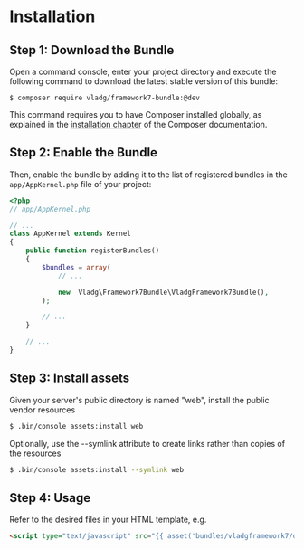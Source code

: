 Installation
============

Step 1: Download the Bundle
---------------------------

Open a command console, enter your project directory and execute the
following command to download the latest stable version of this bundle:

```console
$ composer require vladg/framework7-bundle:@dev
```

This command requires you to have Composer installed globally, as explained
in the [installation chapter](https://getcomposer.org/doc/00-intro.md)
of the Composer documentation.

Step 2: Enable the Bundle
-------------------------

Then, enable the bundle by adding it to the list of registered bundles
in the `app/AppKernel.php` file of your project:

```php
<?php
// app/AppKernel.php

// ...
class AppKernel extends Kernel
{
    public function registerBundles()
    {
        $bundles = array(
            // ...

            new  Vladg\Framework7Bundle\VladgFramework7Bundle(),
        );

        // ...
    }

    // ...
}
```

Step 3: Install assets
-------------------------
Given your server's public directory is named "web", install the public vendor resources

``` bash
$ .bin/console assets:install web
```

Optionally, use the --symlink attribute to create links rather than copies of the resources 

``` bash
$ .bin/console assets:install --symlink web
```
Step 4: Usage
-------------------------
Refer to the desired files in your HTML template, e.g.

``` html
<script type="text/javascript" src="{{ asset('bundles/vladgframework7/dist/js/framework7.min.js') }}"></script>
```
